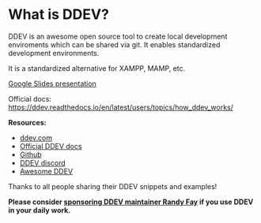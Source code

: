 # What is DDEV?

DDEV is an awesome open source tool to create local development enviroments which can be shared via git. It enables standardized development environments.

It is a standardized alternative for XAMPP, MAMP, etc.

<TwoClickGoogleSlidesPrivacy presentationId="2PACX-1vQ9b-_Y4tCIkELEzPolLBe_K4brbvQ97Z26UNra1acGN1YuP3YHeTlOQRgveVwDr1wdrXYr9nRYGWg_"></TwoClickGoogleSlidesPrivacy>

[Google Slides presentation](https://docs.google.com/presentation/d/1D0gLUe-o6nQA6OaDP6aeWDwgOyjm9jh-mzU7XUHn1sk/edit?usp=sharing)

Official docs: https://ddev.readthedocs.io/en/latest/users/topics/how_ddev_works/

**Resources:**

- [ddev.com](https://ddev.com)
- [Official DDEV docs](https://ddev.readthedocs.io/en/stable/)
- [Github](https://github.com/drud/ddev)
- [DDEV discord](https://discord.gg/hCZFfAMc5k)
- [Awesome DDEV](https://github.com/drud/awesome-ddev)

Thanks to all people sharing their DDEV snippets and examples!

**Please consider [sponsoring DDEV maintainer Randy Fay](https://github.com/sponsors/rfay) if you use DDEV in your daily work.**
